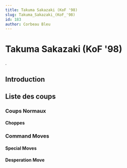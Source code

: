```yaml
---
title: Takuma Sakazaki (KoF '98)
slug: Takuma_Sakazaki_(KoF_'98)
id: 183
author: Corbeau Bleu
---
```


# Takuma Sakazaki (KoF '98)

.

## Introduction

## Liste des coups

### Coups Normaux

#### Choppes

### Command Moves

#### Special Moves

#### Desperation Move
